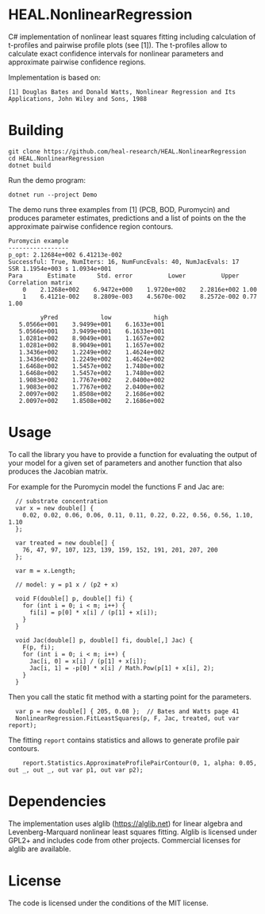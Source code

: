 # HEAL.NonlinearRegression
C# implementation of nonlinear least squares fitting including calculation of t-profiles and pairwise profile plots (see [1]).
The t-profiles allow to calculate exact confidence intervals for nonlinear parameters and approximate pairwise confidence regions.

Implementation is based on:

`[1] Douglas Bates and Donald Watts, Nonlinear Regression and Its Applications, John Wiley and Sons, 1988`

# Building
```
git clone https://github.com/heal-research/HEAL.NonlinearRegression
cd HEAL.NonlinearRegression
dotnet build
```

Run the demo program:
```
dotnet run --project Demo
```

The demo runs three examples from [1] (PCB, BOD, Puromycin) and produces parameter estimates, predictions and a list of points on the 
the approximate pairwise confidence region contours.
```
Puromycin example
-----------------
p_opt: 2.12684e+002 6.41213e-002
Successful: True, NumIters: 16, NumFuncEvals: 40, NumJacEvals: 17
SSR 1.1954e+003 s 1.0934e+001
Para       Estimate      Std. error          Lower          Upper Correlation matrix
    0    2.1268e+002    6.9472e+000    1.9720e+002    2.2816e+002 1.00
    1    6.4121e-002    8.2809e-003    4.5670e-002    8.2572e-002 0.77 1.00

         yPred            low            high
   5.0566e+001    3.9499e+001    6.1633e+001
   5.0566e+001    3.9499e+001    6.1633e+001
   1.0281e+002    8.9049e+001    1.1657e+002
   1.0281e+002    8.9049e+001    1.1657e+002
   1.3436e+002    1.2249e+002    1.4624e+002
   1.3436e+002    1.2249e+002    1.4624e+002
   1.6468e+002    1.5457e+002    1.7480e+002
   1.6468e+002    1.5457e+002    1.7480e+002
   1.9083e+002    1.7767e+002    2.0400e+002
   1.9083e+002    1.7767e+002    2.0400e+002
   2.0097e+002    1.8508e+002    2.1686e+002
   2.0097e+002    1.8508e+002    2.1686e+002
```

# Usage
To call the library you have to provide a function for evaluating the output
of your model for a given set of parameters and another function that also produces the Jacobian matrix.

For example for the Puromycin model the functions F and Jac are:
```
  // substrate concentration
  var x = new double[] {
    0.02, 0.02, 0.06, 0.06, 0.11, 0.11, 0.22, 0.22, 0.56, 0.56, 1.10, 1.10
  };

  var treated = new double[] {
    76, 47, 97, 107, 123, 139, 159, 152, 191, 201, 207, 200
  };

  var m = x.Length;

  // model: y = p1 x / (p2 + x)

  void F(double[] p, double[] fi) {
    for (int i = 0; i < m; i++) {
      fi[i] = p[0] * x[i] / (p[1] + x[i]);
    }
  }

  void Jac(double[] p, double[] fi, double[,] Jac) {
    F(p, fi);
    for (int i = 0; i < m; i++) {
      Jac[i, 0] = x[i] / (p[1] + x[i]);
      Jac[i, 1] = -p[0] * x[i] / Math.Pow(p[1] + x[i], 2);
    }
  }
```

Then you call the static fit method with a starting point for the parameters.
```
  var p = new double[] { 205, 0.08 };  // Bates and Watts page 41
  NonlinearRegression.FitLeastSquares(p, F, Jac, treated, out var report);
```

The fitting `report` contains statistics and allows to generate profile pair contours. 
```
    report.Statistics.ApproximateProfilePairContour(0, 1, alpha: 0.05, out _, out _, out var p1, out var p2);
```

# Dependencies
The implementation uses alglib (https://alglib.net) for linear algebra and Levenberg-Marquard nonlinear least squares fitting. 
Alglib is licensed under GPL2+ and includes code from other projects. Commercial licenses for alglib are available.

# License
The code is licensed under the conditions of the MIT license.
